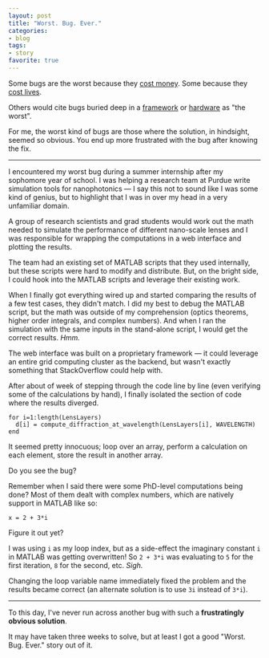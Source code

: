 ```yaml
---
layout: post
title: "Worst. Bug. Ever."
categories:
- blog
tags:
- story
favorite: true
---
```


Some bugs are the worst because they [cost money][money]. Some because they [cost lives][lives].

Others would cite bugs buried deep in a [framework][rails] or [hardware][intel] as "the worst".

For me, the worst kind of bugs are those where the solution, in hindsight, seemed
so obvious. You end up more frustrated with the bug after knowing the fix.

[money]: http://money.cnn.com/2012/08/09/technology/knight-expensive-computer-bug/index.html
[lives]: http://en.wikipedia.org/wiki/Therac-25
[intel]: http://en.wikipedia.org/wiki/Therac-25
[rails]: https://groups.google.com/forum/#!topic/rubyonrails-security/61bkgvnSGTQ/discussion

---

I encountered my worst bug during a summer internship after my sophomore year of
school. I was helping a research team at Purdue write simulation tools for
nanophotonics &mdash; I say this not to sound like I was some kind of genius, but
to highlight that I was in over my head in a very unfamiliar domain.

A group of research scientists and grad students would work out the math needed
to simulate the performance of different nano-scale lenses and I was responsible for
wrapping the computations in a web interface and plotting the results.

The team had an existing set of MATLAB scripts that they used internally, but these
scripts were hard to modify and distribute. But, on the bright side, I could hook into 
the MATLAB scripts and leverage their existing work.

When I finally got everything wired up and started comparing the results of a few test 
cases, they didn't match. I did my best to debug the MATLAB script, but the math 
was outside of my comprehension (optics theorems, higher order integrals, and 
complex numbers). And when I ran the simulation with the same inputs in the stand-alone script, 
I would get the correct results. *Hmm.*

The web interface was built on a proprietary framework &mdash; it could leverage an entire 
grid computing cluster as the backend, but wasn't exactly something that StackOverflow could 
help with.

After about of week of stepping through the code line by line (even verifying some of the
calculations by hand), I finally isolated the section of code where the results diverged.

    for i=1:length(LensLayers)
      d[i] = compute_diffraction_at_wavelength(LensLayers[i], WAVELENGTH)
    end

It seemed pretty innocuous; loop over an array, perform a calculation on each element, store
the result in another array.

Do you see the bug?

Remember when I said there were some PhD-level computations being done? Most of them dealt with
complex numbers, which are natively support in MATLAB like so:

    x = 2 + 3*i

Figure it out yet?

I was using `i` as my loop index, but as a side-effect the imaginary constant `i` in MATLAB 
was getting overwritten! So `2 + 3*i` was evaluating to `5` for the first iteration, `8` for 
the second, etc. *Sigh.*

Changing the loop variable name immediately fixed the problem and the results became 
correct (an alternate solution is to use `3i` instead of `3*i`).

---

To this day, I've never run across another bug with such a **frustratingly obvious solution**. 

It may have taken three weeks to solve, but at least I got a good "Worst. Bug. Ever." story out of it.
